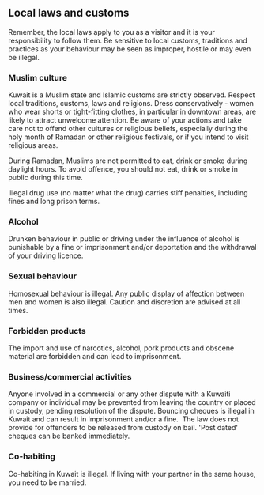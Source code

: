 ## Local laws and customs

Remember, the local laws apply to you as a visitor and it is your responsibility to follow them. Be sensitive to local customs, traditions and practices as your behaviour may be seen as improper, hostile or may even be illegal.

### **Muslim culture**

Kuwait is a Muslim state and Islamic customs are strictly observed. Respect local traditions, customs, laws and religions. Dress conservatively - women who wear shorts or tight-fitting clothes, in particular in downtown areas, are likely to attract unwelcome attention. Be aware of your actions and take care not to offend other cultures or religious beliefs, especially during the holy month of Ramadan or other religious festivals, or if you intend to visit religious areas.

During Ramadan, Muslims are not permitted to eat, drink or smoke during daylight hours. To avoid offence, you should not eat, drink or smoke in public during this time.

Illegal drug use (no matter what the drug) carries stiff penalties, including fines and long prison terms.

### **Alcohol**

Drunken behaviour in public or driving under the influence of alcohol is punishable by a fine or imprisonment and/or deportation and the withdrawal of your driving licence.

### **Sexual behaviour**

Homosexual behaviour is illegal. Any public display of affection between men and women is also illegal. Caution and discretion are advised at all times.

### **Forbidden products**

The import and use of narcotics, alcohol, pork products and obscene material are forbidden and can lead to imprisonment.

### **Business/commercial activities**

Anyone involved in a commercial or any other dispute with a Kuwaiti company or individual may be prevented from leaving the country or placed in custody, pending resolution of the dispute. Bouncing cheques is illegal in Kuwait and can result in imprisonment and/or a fine.  The law does not provide for offenders to be released from custody on bail. 'Post dated' cheques can be banked immediately.

### **Co-habiting**

Co-habiting in Kuwait is illegal. If living with your partner in the same house, you need to be married.